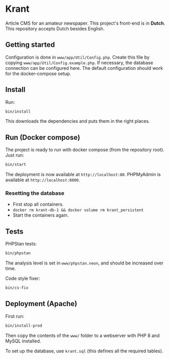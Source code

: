 # Krant
Article CMS for an amateur newspaper.
This project's front-end is in **Dutch**. This repository accepts Dutch besides English.

## Getting started

Configuration is done in `www/app/Util/Config.php`. Create this file by copying `www/app/Util/Config.example.php`. If
necessary, the database connection can be configured here. The default configuration should work for the docker-compose
setup.

## Install

Run:

```bash
bin/install
```

This downloads the dependencies and puts them in the right places.

## Run (Docker compose)
The project is ready to run with docker compose (from the repository root). Just run:

```bash
bin/start
```

The deployment is now available at `http://localhost:80`. PHPMyAdmin is available at `http://localhost:8000`.

### Resetting the database
 - First stop all containers.
 - `docker rm krant-db-1 && docker volume rm krant_persistent`
 - Start the containers again.

## Tests

PHPStan tests:

```bash
bin/phpstan
```

The analysis level is set in `www/phpstan.neon`, and should be increased over time.

Code style fixer:

```bash
bin/cs-fix
```

## Deployment (Apache)

First run:

```bash
bin/install-prod
```

Then copy the contents of the `www/` folder to a webserver with PHP 8 and MySQL installed.

To set up the database, use `krant.sql` (this defines all the required tables).

